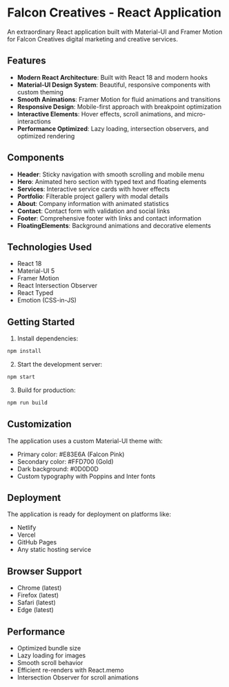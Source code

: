 # Falcon Creatives - React Application

An extraordinary React application built with Material-UI and Framer Motion for Falcon Creatives digital marketing and creative services.

## Features

- **Modern React Architecture**: Built with React 18 and modern hooks
- **Material-UI Design System**: Beautiful, responsive components with custom theming
- **Smooth Animations**: Framer Motion for fluid animations and transitions
- **Responsive Design**: Mobile-first approach with breakpoint optimization
- **Interactive Elements**: Hover effects, scroll animations, and micro-interactions
- **Performance Optimized**: Lazy loading, intersection observers, and optimized rendering

## Components

- **Header**: Sticky navigation with smooth scrolling and mobile menu
- **Hero**: Animated hero section with typed text and floating elements
- **Services**: Interactive service cards with hover effects
- **Portfolio**: Filterable project gallery with modal details
- **About**: Company information with animated statistics
- **Contact**: Contact form with validation and social links
- **Footer**: Comprehensive footer with links and contact information
- **FloatingElements**: Background animations and decorative elements

## Technologies Used

- React 18
- Material-UI 5
- Framer Motion
- React Intersection Observer
- React Typed
- Emotion (CSS-in-JS)

## Getting Started

1. Install dependencies:
```bash
npm install
```

2. Start the development server:
```bash
npm start
```

3. Build for production:
```bash
npm run build
```

## Customization

The application uses a custom Material-UI theme with:
- Primary color: #E83E6A (Falcon Pink)
- Secondary color: #FFD700 (Gold)
- Dark background: #0D0D0D
- Custom typography with Poppins and Inter fonts

## Deployment

The application is ready for deployment on platforms like:
- Netlify
- Vercel
- GitHub Pages
- Any static hosting service

## Browser Support

- Chrome (latest)
- Firefox (latest)
- Safari (latest)
- Edge (latest)

## Performance

- Optimized bundle size
- Lazy loading for images
- Smooth scroll behavior
- Efficient re-renders with React.memo
- Intersection Observer for scroll animations
